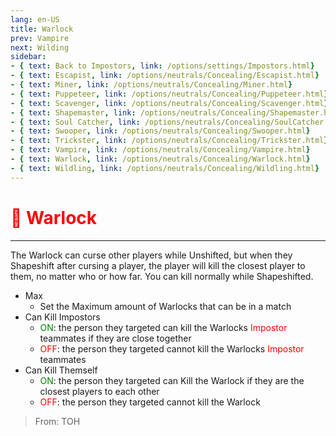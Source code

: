 ```yaml
---
lang: en-US
title: Warlock
prev: Vampire
next: Wilding
sidebar:
- { text: Back to Impostors, link: /options/settings/Impostors.html}
- { text: Escapist, link: /options/neutrals/Concealing/Escapist.html}
- { text: Miner, link: /options/neutrals/Concealing/Miner.html}
- { text: Puppeteer, link: /options/neutrals/Concealing/Puppeteer.html}
- { text: Scavenger, link: /options/neutrals/Concealing/Scavenger.html}
- { text: Shapemaster, link: /options/neutrals/Concealing/Shapemaster.html}
- { text: Soul Catcher, link: /options/neutrals/Concealing/SoulCatcher.html}
- { text: Swooper, link: /options/neutrals/Concealing/Swooper.html}
- { text: Trickster, link: /options/neutrals/Concealing/Trickster.html}
- { text: Vampire, link: /options/neutrals/Concealing/Vampire.html}
- { text: Warlock, link: /options/neutrals/Concealing/Warlock.html}
- { text: Wildling, link: /options/neutrals/Concealing/Wildling.html}
---
```


# <font color="red">🧙 Warlock</font> <Badge text="Concealing" type="tip" vertical="middle"/>
---

The Warlock can curse other players while Unshifted, but when they Shapeshift after cursing a player, the player will kill the closest player to them, no matter who or how far. You can kill normally while Shapeshifted.
* Max
  * Set the Maximum amount of Warlocks that can be in a match
* Can Kill Impostors
  * <font color=green>ON</font>: the person they targeted can kill the Warlocks <font color=red>Impostor</font> teammates if they are close together
  * <font color=red>OFF</font>: the person they targeted cannot kill the Warlocks <font color=red>Impostor</font> teammates
* Can Kill Themself
  * <font color=green>ON</font>: the person they targeted can Kill the Warlock if they are the closest players to each other
  * <font color=red>OFF</font>: the person they targeted cannot kill the Warlock

> From: TOH